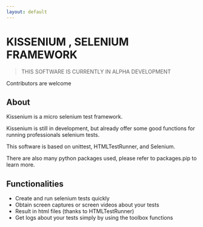 ```yaml
---
layout: default
---
```


# KISSENIUM , SELENIUM FRAMEWORK

> THIS SOFTWARE IS CURRENTLY IN ALPHA DEVELOPMENT

Contributors are welcome

## About

Kissenium is a micro selenium test framework.

Kissenium is still in development, but already offer some good functions for running professionals selenium tests.

This software is based on unittest, HTMLTestRunner, and Selenium.

There are also many python packages used, please refer to packages.pip to learn more.

## Functionalities

* Create and run selenium tests quickly
* Obtain screen captures or screen videos about your tests
* Result in html files (thanks to HTMLTestRunner)
* Get logs about your tests simply by using the toolbox functions